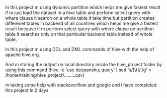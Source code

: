 In this project m using dynamic partition which helps me give fastest result if m just load the dataset in a hive table and perform select query with where clause it search on a whole table it take time but partition creates differenet tables in backend of all countries which helps me give a fastest result because if  m perform select query with where clause on partition table it searches only on that particular backend table instead of whole table.

In this project m using DDL and DML commands of hive with the help of apache hive.org.

And m storing the output on local directory inside the hive_project folder by using this command (hive -e 'use deepanshu; query' | sed 's/[\t]/,/g' > /home/training/hive_project/.........csv)

m taking some help with stackoverflow and google and  i have completed this project in 2 days
